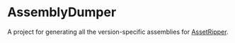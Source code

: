 # AssemblyDumper

A project for generating all the version-specific assemblies for [AssetRipper](https://github.com/ds5678/AssetRipper).